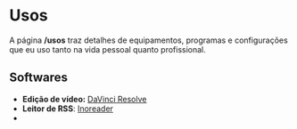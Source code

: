
# Usos

A página **/usos** traz detalhes de equipamentos, programas e configurações que eu uso tanto na vida pessoal quanto profissional.

## Softwares
- **Edição de vídeo:** [DaVinci Resolve](https://www.blackmagicdesign.com/br/products/davinciresolve)
- **Leitor de RSS**: [Inoreader](https://www.inoreader.com/)
- 